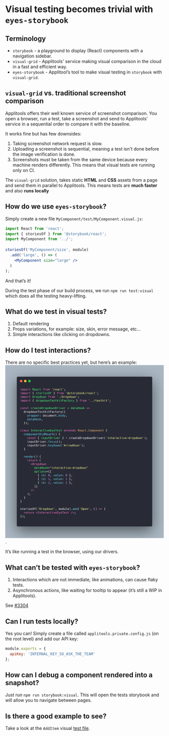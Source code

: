 # Visual testing becomes trivial with **`eyes-storybook`**

## Terminology

- `storybook` - a playground to display (React) components with a navigation sidebar.
- `visual-grid` - Applitools' service making visual comparison in the cloud in a fast and efficient way.
- `eyes-storybook` - Applitool’s tool to make visual testing in `storybook` with `visual-grid`.

## `visual-grid` vs. traditional screenshot comparison

Applitools offers their well known service of screenshot comparison. You open a browser, run a test, take a screenshot and send to Applitools’ service in a sequential order to compare it with the baseline.

It works fine but has few downsides:

1. Taking screenshot network request is slow.
2. Uploading a screenshot is sequential, meaning a test isn't done before the image verification is done.
3. Screenshots must be taken from the same device because every machine renders differently. This means that visual tests are running only on CI.

The `visual-grid` solution, takes static **HTML** and **CSS** assets from a page and send them in parallel to Applitools.
This means tests are **much faster** and also **runs locally**

## How do we use `eyes-storybook`?

Simply create a new file `MyComponent/test/MyComponent.visual.js`:

```jsx
import React from 'react';
import { storiesOf } from '@storybook/react';
import MyComponent from '../';

storiesOf('MyComponent/size', module)
  .add('large', () => (
    <MyComponent size="large" />
  )
);
```

And that’s it!

During the test phase of our build process, we run `npm run test:visual` which does all the testing heavy-lifting.

## What do we test in visual tests?

1. Default rendering
2. Props variations, for example: size, skin, error message, etc…
3. Simple interactions like clicking on dropdowns.

## How do I test interactions?

There are no specific best practices yet, but here’s an example:
![pseudo interactive example](../assets/component-visual-test-interactive.png).

It’s like running a test in the browser, using our drivers.

## What can’t be tested with `eyes-storybook`?

1. Interactions which are not immediate, like animations, can cause flaky tests.
2. Asynchronous actions, like waiting for tooltip to appear (it’s still a WIP in Applitools).

See [#3304](https://github.com/wix/wix-style-react/issues/3304)

## Can I run tests locally?

Yes you can!
Simply create a file called `applitools.private.config.js` (on the root level) and add our API key:

```js
module.exports = {
  apiKey: 'INTERNAL_KEY_SO_ASK_THE_TEAM'
};
```

## How can I debug a component rendered into a snapshot?

Just run `npm run storybook:visual`. This will open the tests storybook and will allow you to navigate between pages.

## Is there a good example to see?

Take a look at the `AddItem` visual [test file](https://github.com/wix/wix-style-react/blob/master/src/AddItem/tests/AddItem.visual.js).
